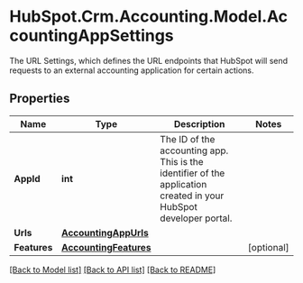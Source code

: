 # HubSpot.Crm.Accounting.Model.AccountingAppSettings
The URL Settings, which defines the URL endpoints that HubSpot will send requests to an external accounting application for certain actions.

## Properties

Name | Type | Description | Notes
------------ | ------------- | ------------- | -------------
**AppId** | **int** | The ID of the accounting app. This is the identifier of the application created in your HubSpot developer portal. | 
**Urls** | [**AccountingAppUrls**](AccountingAppUrls.md) |  | 
**Features** | [**AccountingFeatures**](AccountingFeatures.md) |  | [optional] 

[[Back to Model list]](../README.md#documentation-for-models) [[Back to API list]](../README.md#documentation-for-api-endpoints) [[Back to README]](../README.md)

